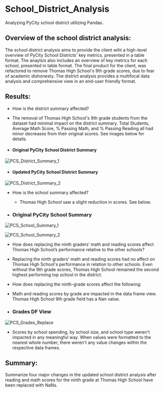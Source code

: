 # School_District_Analysis
Analyzing PyCity school district utilizing Pandas. 
## Overview of the school district analysis:
The school district analysis aims to provide the client wiht a high-level overview of PyCity School Districts' key metrics, presented in a table format. The anaylsis also includes an overview of key metrics for each school, presented in table format. The final product for the client, was refactored to remove Thomas High School's 9th grade scores, due to fear of academic dishonesty. The district analysis provides a multifocal data analysis and comprehensive view in an end-user friendly format. 

## Results:
* How is the district summary affected?
 * The removal of Thomas High School's 9th grade students from the dataset had minimal impact on the district summary. Total Students, Average Math Score, % Passing Math, and % Passing Reading all had minor decreases from their original scores. See images below for details. 

  * #### Original PyCity School District Summary

![PCS_District_Summary_1](https://github.com/worksm/School_District_Analysis/blob/828659908e4cedb3fdfb31555dc14a54df1dc4f8/School_District_Analysis/Resources/PCS_District_Summary_1.png)

  * #### Updated PyCity School District Summary

![PCS_District_Summary_2](https://github.com/worksm/School_District_Analysis/blob/baed51f1ba405f047d837034fba25c894ab7f217/School_District_Analysis/Resources/PCS_District_Summary_2.png)

* How is the school summary affected?
  * Thomas High School saw a slight reduction in scores. See below. 
 
 * ### Original PyCity School Summary
![PCS_School_Summary_1](https://github.com/worksm/School_District_Analysis/blob/0c2252bb5e6743a775f0032ddcc5a4f0e06a4a2e/School_District_Analysis/Resources/PCS_School_Summary_1.png)

![PCS_School_Summary_2](https://github.com/worksm/School_District_Analysis/blob/37242cf421b8e4911240ce6e3bc593295654a322/School_District_Analysis/Resources/PCS_School_Summary_2.png)

* How does replacing the ninth graders’ math and reading scores affect Thomas High School’s performance relative to the other schools?
 * Replacing the ninth graders' math and reading scores had no affect on Thomas High School's performance in relation to other schools. Even without the 9th grade scores, Thomas High School remained the second highest performing top school in the district. 

* How does replacing the ninth-grade scores affect the following:
 * Math and reading scores by grade are impacted in the data frame view. Thomas High School 9th grade field has a Nan value. 

 * ### Grades DF View
![PCS_Grades_Replace](https://github.com/worksm/School_District_Analysis/blob/58b2b725a09713db5c5c8980d0395a3410b257c1/School_District_Analysis/Resources/PCS_Grades_Replace.png)

* Scores by school spending, by school size, and school type weren't impacted in any meaningful way. When values were formatted to the nearest whole number, there weren't any value changes within the respective data frames. 

## Summary: 
Summarize four major changes in the updated school district analysis after reading and math scores for the ninth grade at Thomas High School have been replaced with NaNs.

